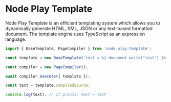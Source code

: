 # Node Play Template

Node Play Template is an efficient templating system which allows you to dynamically generate HTML, XML, JSON or any text-based formatted document. The template engine uses TypeScript as an expression language.

```ts
import { BaseTemplate, PageCompiler } from 'node-play-template';

const template = new BaseTemplate('test = %{ document.write("test") }%');

const compiler = new PageCompiler();

await compiler.execute({ template });

const text = template.compiledSource;

console.log(text); // it prints: test = test
```
